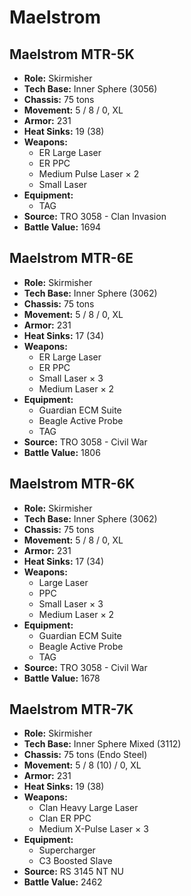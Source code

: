 # Maelstrom
## Maelstrom MTR-5K
- **Role:** Skirmisher
- **Tech Base:** Inner Sphere (3056)
- **Chassis:** 75 tons
- **Movement:** 5 / 8 / 0, XL
- **Armor:** 231
- **Heat Sinks:** 19 (38)
- **Weapons:**
  - ER Large Laser
  - ER PPC
  - Medium Pulse Laser × 2
  - Small Laser
- **Equipment:**
  - TAG
- **Source:** TRO 3058 - Clan Invasion
- **Battle Value:** 1694

## Maelstrom MTR-6E
- **Role:** Skirmisher
- **Tech Base:** Inner Sphere (3062)
- **Chassis:** 75 tons
- **Movement:** 5 / 8 / 0, XL
- **Armor:** 231
- **Heat Sinks:** 17 (34)
- **Weapons:**
  - ER Large Laser
  - ER PPC
  - Small Laser × 3
  - Medium Laser × 2
- **Equipment:**
  - Guardian ECM Suite
  - Beagle Active Probe
  - TAG
- **Source:** TRO 3058 - Civil War
- **Battle Value:** 1806

## Maelstrom MTR-6K
- **Role:** Skirmisher
- **Tech Base:** Inner Sphere (3062)
- **Chassis:** 75 tons
- **Movement:** 5 / 8 / 0, XL
- **Armor:** 231
- **Heat Sinks:** 17 (34)
- **Weapons:**
  - Large Laser
  - PPC
  - Small Laser × 3
  - Medium Laser × 2
- **Equipment:**
  - Guardian ECM Suite
  - Beagle Active Probe
  - TAG
- **Source:** TRO 3058 - Civil War
- **Battle Value:** 1678

## Maelstrom MTR-7K
- **Role:** Skirmisher
- **Tech Base:** Inner Sphere Mixed (3112)
- **Chassis:** 75 tons (Endo Steel)
- **Movement:** 5 / 8 (10) / 0, XL
- **Armor:** 231
- **Heat Sinks:** 19 (38)
- **Weapons:**
  - Clan Heavy Large Laser
  - Clan ER PPC
  - Medium X-Pulse Laser × 3
- **Equipment:**
  - Supercharger
  - C3 Boosted Slave
- **Source:** RS 3145 NT NU
- **Battle Value:** 2462

